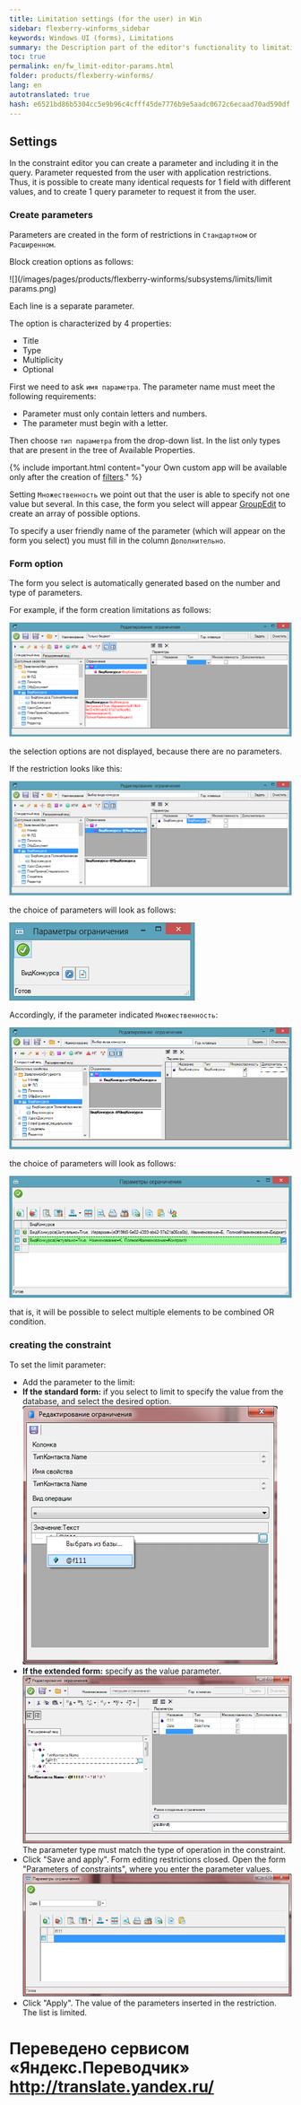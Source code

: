 ```yaml
--- 
title: Limitation settings (for the user) in Win 
sidebar: flexberry-winforms_sidebar 
keywords: Windows UI (forms), Limitations 
summary: the Description part of the editor's functionality to limitations in Windows applications 
toc: true 
permalink: en/fw_limit-editor-params.html 
folder: products/flexberry-winforms/ 
lang: en 
autotranslated: true 
hash: e6521bd86b5304cc5e9b96c4cfff45de7776b9e5aadc0672c6ecaad70ad590df 
--- 
```


## Settings 
In the constraint editor you can create a parameter and including it in the query. Parameter requested from the user with application restrictions. Thus, it is possible to create many identical requests for 1 field with different values, and to create 1 query parameter to request it from the user. 

### Create parameters 
Parameters are created in the form of restrictions in `Стандартном` or `Расширенном`. 

Block creation options as follows: 

![](/images/pages/products/flexberry-winforms/subsystems/limits/limit params.png) 

Each line is a separate parameter. 

The option is characterized by 4 properties: 
* Title 
* Type 
* Multiplicity 
* Optional 

First we need to ask `имя параметра`. The parameter name must meet the following requirements: 
* Parameter must only contain letters and numbers. 
* The parameter must begin with a letter. 

Then choose `тип параметра` from the drop-down list. In the list only types that are present in the tree of Available Properties. 

{% include important.html content="your Own custom app will be available only after the creation of [filters](fw_filter-example.html)." %} 

Setting `Множественность` we point out that the user is able to specify not one value but several. In this case, the form you select will appear [GroupEdit](fw_group-edit.html) to create an array of possible options. 

To specify a user friendly name of the parameter (which will appear on the form you select) you must fill in the column `Дополнительно`. 



### Form option 
The form you select is automatically generated based on the number and type of parameters. 

For example, if the form creation limitations as follows: 

![](/images/pages/products/flexberry-winforms/subsystems/limits/limit01.png) 

the selection options are not displayed, because there are no parameters. 

If the restriction looks like this: 

![](/images/pages/products/flexberry-winforms/subsystems/limits/limit02.png) 

the choice of parameters will look as follows: 

![](/images/pages/products/flexberry-winforms/subsystems/limits/limit03.png) 

Accordingly, if the parameter indicated `Множественность`: 

![](/images/pages/products/flexberry-winforms/subsystems/limits/limit04.png) 

the choice of parameters will look as follows: 

![](/images/pages/products/flexberry-winforms/subsystems/limits/limit05.png) 

that is, it will be possible to select multiple elements to be combined OR condition. 


### creating the constraint 
To set the limit parameter: 
* Add the parameter to the limit: 
* __If the standard form:__ if you select to limit to specify the value from the database, and select the desired option.<br> 
![](/images/pages/products/flexberry-winforms/subsystems/limits/limit-editor-form/24.png) 
* __If the extended form:__ specify as the value parameter.<br> 
![](/images/pages/products/flexberry-winforms/subsystems/limits/limit-editor-form/25.png) 
The parameter type must match the type of operation in the constraint. 
* Click "Save and apply". Form editing restrictions closed. Open the form "Parameters of constraints", where you enter the parameter values.<br> 
![](/images/pages/products/flexberry-winforms/subsystems/limits/limit-editor-form/26.png) 
* Click "Apply". The value of the parameters inserted in the restriction. The list is limited. 



 # Переведено сервисом «Яндекс.Переводчик» http://translate.yandex.ru/